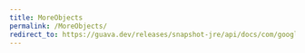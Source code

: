 ```yaml
---
title: MoreObjects
permalink: /MoreObjects/
redirect_to: https://guava.dev/releases/snapshot-jre/api/docs/com/google/common/base/MoreObjects.html
---
```

